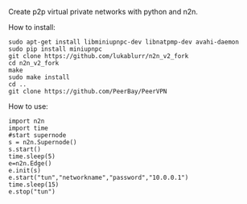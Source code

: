 Create p2p virtual private networks with python and n2n.

How to install:
```
sudo apt-get install libminiupnpc-dev libnatpmp-dev avahi-daemon
sudo pip install miniupnpc
git clone https://github.com/lukablurr/n2n_v2_fork
cd n2n_v2_fork
make 
sudo make install
cd ..
git clone https://github.com/PeerBay/PeerVPN
```
How to use:
```
import n2n
import time
#start supernode
s = n2n.Supernode()
s.start()
time.sleep(5)
e=n2n.Edge()
e.init(s)
e.start("tun","networkname","password","10.0.0.1")
time.sleep(15)
e.stop("tun")
```
